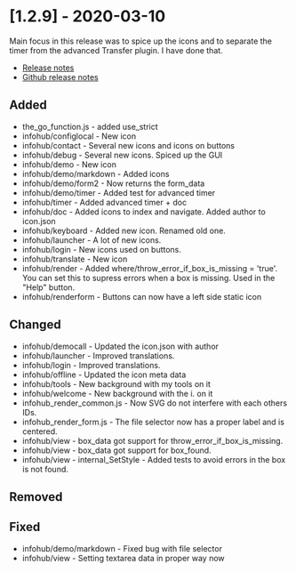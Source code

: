 # [1.2.9] - 2020-03-10
Main focus in this release was to spice up the icons and to separate the timer from the advanced Transfer plugin. I have done that.

* [Release notes](main,release_v1_v1v2_v1v2v9)
* [Github release notes](https://github.com/peterlembke/infohub/releases/tag/v1.2.9)

## Added
- the_go_function.js - added use_strict
- infohub/configlocal - New icon
- infohub/contact - Several new icons and icons on buttons
- infohub/debug - Several new icons. Spiced up the GUI
- infohub/demo - New icon
- infohub/demo/markdown - Added icons 
- infohub/demo/form2 - Now returns the form_data
- infohub/demo/timer - Added test for advanced timer
- infohub/timer - Added advanced timer + doc
- infohub/doc - Added icons to index and navigate. Added author to icon.json
- infohub/keyboard - Added new icon. Renamed old one.
- infohub/launcher - A lot of new icons.
- infohub/login - New icons used on buttons.
- infohub/translate - New icon
- infohub/render - Added where/throw_error_if_box_is_missing = 'true'. You can set this to supress errors when a box is missing. Used in the "Help" button.
- infohub/renderform - Buttons can now have a left side static icon

## Changed
- infohub/democall - Updated the icon.json with author
- infohub/launcher - Improved translations.
- infohub/login - Improved translations.
- infohub/offline - Updated the icon meta data
- infohub/tools - New background with my tools on it
- infohub/welcome - New background with the i. on it
- infohub_render_common.js - Now SVG do not interfere with each others IDs.
- infohub_render_form.js - The file selector now has a proper label and is centered.
- infohub/view - box_data got support for throw_error_if_box_is_missing.
- infohub/view - box_data got support for box_found.
- infohub/view - internal_SetStyle - Added tests to avoid errors in the box is not found.

## Removed

## Fixed
- infohub/demo/markdown - Fixed bug with file selector 
- infohub/view - Setting textarea data in proper way now 
